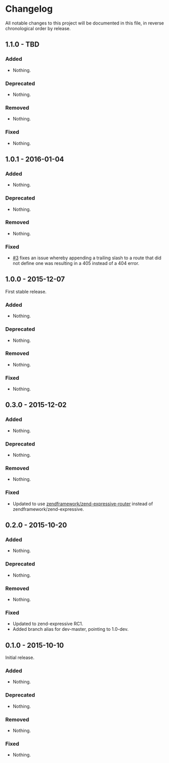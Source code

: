 # Changelog

All notable changes to this project will be documented in this file, in reverse chronological order by release.

## 1.1.0 - TBD

### Added

- Nothing.

### Deprecated

- Nothing.

### Removed

- Nothing.

### Fixed

- Nothing.

## 1.0.1 - 2016-01-04

### Added

- Nothing.

### Deprecated

- Nothing.

### Removed

- Nothing.

### Fixed

- [#3](https://github.com/zendframework/zend-expressive-zendrouter/pull/3) fixes
  an issue whereby appending a trailing slash to a route that did not define one
  was resulting in a 405 instead of a 404 error.

## 1.0.0 - 2015-12-07

First stable release.

### Added

- Nothing.

### Deprecated

- Nothing.

### Removed

- Nothing.

### Fixed

- Nothing.

## 0.3.0 - 2015-12-02

### Added

- Nothing.

### Deprecated

- Nothing.

### Removed

- Nothing.

### Fixed

- Updated to use [zendframework/zend-expressive-router](https://github.com/zendframework/zend-expressive-router)
  instead of zendframework/zend-expressive.

## 0.2.0 - 2015-10-20

### Added

- Nothing.

### Deprecated

- Nothing.

### Removed

- Nothing.

### Fixed

- Updated to zend-expressive RC1.
- Added branch alias for dev-master, pointing to 1.0-dev.

## 0.1.0 - 2015-10-10

Initial release.

### Added

- Nothing.

### Deprecated

- Nothing.

### Removed

- Nothing.

### Fixed

- Nothing.

